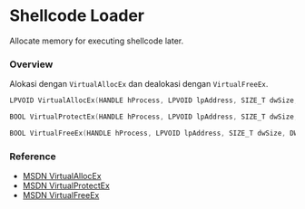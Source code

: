 # Shellcode Loader

Allocate memory for executing shellcode later.

### Overview

Alokasi dengan `VirtualAllocEx` dan dealokasi dengan `VirtualFreeEx`.

```c++
LPVOID VirtualAllocEx(HANDLE hProcess, LPVOID lpAddress, SIZE_T dwSize, DWORD  flAllocationType, DWORD flProtect);

BOOL VirtualProtectEx(HANDLE hProcess, LPVOID lpAddress, SIZE_T dwSize, DWORD  flNewProtect, PDWORD lpflOldProtect);

BOOL VirtualFreeEx(HANDLE hProcess, LPVOID lpAddress, SIZE_T dwSize, DWORD  dwFreeType);
```

### Reference 

- [MSDN VirtualAllocEx](https://docs.microsoft.com/en-us/windows/win32/api/memoryapi/nf-memoryapi-virtualallocex)
- [MSDN VirtualProtectEx](https://docs.microsoft.com/en-us/windows/win32/api/memoryapi/nf-memoryapi-virtualprotectex)
- [MSDN VirtualFreeEx](https://docs.microsoft.com/en-us/windows/win32/api/memoryapi/nf-memoryapi-virtualfreeex)
